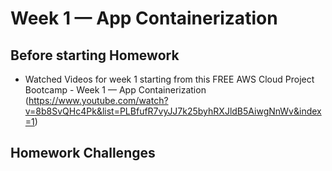 # Week 1 — App Containerization

## Before starting Homework

- Watched Videos for week 1 starting from this FREE AWS Cloud Project Bootcamp - Week 1 — App Containerization (https://www.youtube.com/watch?v=8b8SvQHc4Pk&list=PLBfufR7vyJJ7k25byhRXJldB5AiwgNnWv&index=1)



## Homework Challenges
